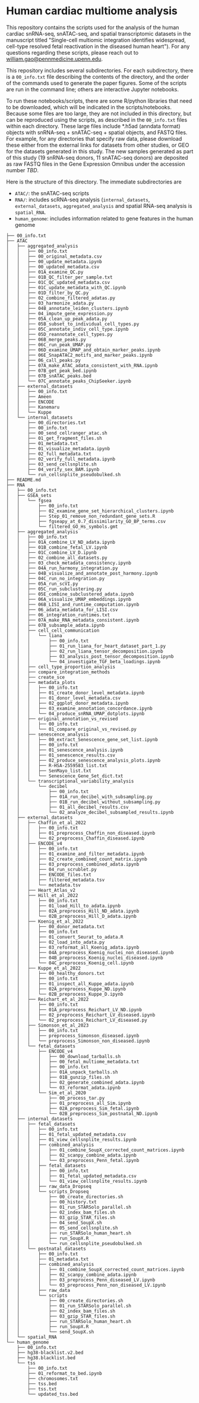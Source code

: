 # Human cardiac multiome analysis
This repository contains the scripts used for the analysis of the human cardiac snRNA-seq, snATAC-seq, and spatial transcriptomic datasets in the manuscript titled "Single-cell multiomic integration identifies widespread, cell-type resolved fetal reactivation in the diseased human heart"). For any questions regarding these scripts, please reach out to william.gao@pennmedicine.upenn.edu. 

This repository includes several subdirectories. For each subdirectory, there is a `00_info.txt` file describing the contents of the directory, and the order of the commands used to generate the paper figures. Some of the scripts are run in the command line; others are interactive Jupyter notebooks. 

To run these notebooks/scripts, there are some R/python libraries that need to be downloaded, which will be indicated in the scripts/notebooks. Because some files are too large, they are not included in this directory, but can be reproduced using the scripts, as described in the `00_info.txt` files within each directory. These large files include *.h5ad (anndata format) objects with snRNA-seq + snATAC-seq + spatial objects, and FASTQ files. For example, for any directories that specify raw data, please download these either from the external links for datasets from other studies, or GEO for the datasets generated in this study. The new samples generated as part of this study (19 snRNA-seq donors, 11 snATAC-seq donors) are deposited as raw FASTQ files in the Gene Expression Omnibus under the accession number *TBD*. 

Here is the structure of this directory. The immediate subdirectories are 
- `ATAC/`: the snATAC-seq scripts
- `RNA/`: includes scRNA-seq analysis (`internal_datasets`, `external_datasets`, `aggregated_analysis` and spatial RNA-seq analysis is `spatial_RNA`.
- `human_genome`: includes information related to gene features in the human genome
  
```
├── 00_info.txt
├── ATAC
│   ├── aggregated_analysis
│   │   ├── 00_info.txt
│   │   ├── 00_original_metadata.csv
│   │   ├── 00_update_metadata.ipynb
│   │   ├── 00_updated_metadata.csv
│   │   ├── 01A_examine_QC.py
│   │   ├── 01B_QC_filter_per_sample.txt
│   │   ├── 01C_QC_updated_metadata.csv
│   │   ├── 01C_update_metadata_with_QC.ipynb
│   │   ├── 01D_filter_by_QC.py
│   │   ├── 02_combine_filtered_adatas.py
│   │   ├── 03_harmonize_adata.py
│   │   ├── 04B_annotate_leiden_clusters.ipynb
│   │   ├── 04_impute_gene_expression.py
│   │   ├── 05A_clean_up_peak_adata.py
│   │   ├── 05B_subset_to_individual_cell_types.py
│   │   ├── 05C_annotate_indiv_cell_type.ipynb
│   │   ├── 05D_reannotate_cell_types.py
│   │   ├── 06B_merge_peaks.py
│   │   ├── 06C_run_peak_UMAP.py
│   │   ├── 06D_examine_UMAP_and_obtain_marker_peaks.ipynb
│   │   ├── 06E_SnapATAC2_motifs_and_marker_peaks.ipynb
│   │   ├── 06_call_peaks.py
│   │   ├── 07A_make_ATAC_adata_consistent_with_RNA.ipynb
│   │   ├── 07B_get_peak_bed.ipynb
│   │   ├── 07B_snATAC_peaks.bed
│   │   └── 07C_annotate_peaks_ChipSeeker.ipynb
│   ├── external_datasets
│   │   ├── 00_info.txt
│   │   ├── Ameen
│   │   ├── ENCODE
│   │   ├── Kanemaru
│   │   └── Kuppe
│   └── internal_datasets
│       ├── 00_directories.txt
│       ├── 00_info.txt
│       ├── 00_send_cellranger_atac.sh
│       ├── 01_get_fragment_files.sh
│       ├── 01_metadata.txt
│       ├── 01_visualize_metadata.ipynb
│       ├── 02_full_metadata.txt
│       ├── 02_verify_full_metadata.ipynb
│       ├── 03_send_cellsnplite.sh
│       ├── 04_verify_sex_BAM.ipynb
│       └── run_cellsnplite_pseudobulked.sh
├── README.md
├── RNA
│   ├── 00_info.txt
│   ├── GSEA_sets
│   │   └── fgsea
│   │       ├── 00_info.txt
│   │       ├── 02_examine_gene_set_hierarchical_clusters.ipynb
│   │       ├── Step_01_remove_non_redundant_gene_sets.R
│   │       ├── fgseapy_at_0.7_dissimilarity_GO_BP_terms.csv
│   │       └── filtered_GO_Hs_symbols.gmt
│   ├── aggregated_analysis
│   │   ├── 00_info.txt
│   │   ├── 01A_combine_LV_ND_adata.ipynb
│   │   ├── 01B_combine_fetal_LV.ipynb
│   │   ├── 01C_combine_LV_D.ipynb
│   │   ├── 02_combine_all_datasets.py
│   │   ├── 03_check_metadata_consistency.ipynb
│   │   ├── 04A_run_harmony_integration.py
│   │   ├── 04B_visualize_and_annotate_post_harmony.ipynb
│   │   ├── 04C_run_no_integration.py
│   │   ├── 05A_run_scVI.py
│   │   ├── 05C_run_subclustering.py
│   │   ├── 05E_combine_subclustered_adata.ipynb
│   │   ├── 06A_visualize_UMAP_embeddings.ipynb
│   │   ├── 06B_LISI_and_runtime_computation.ipynb
│   │   ├── 06_adata_metadata_for_LISI.csv
│   │   ├── 06_integration_runtimes.txt
│   │   ├── 07A_make_RNA_metadata_consistent.ipynb
│   │   ├── 07B_subsample_adata.ipynb
│   │   ├── cell_cell_communication
│   │   │   └── liana
│   │   │       ├── 00_info.txt
│   │   │       ├── 01_run_liana_for_heart_dataset_part_1.py
│   │   │       ├── 02_run_liana_tensor_decomposition.ipynb
│   │   │       ├── 03_analysis_post_tensor_decomposition.ipynb
│   │   │       └── 04_investigate_TGF_beta_loadings.ipynb
│   │   ├── cell_type_proportion_analysis
│   │   ├── compare_integration_methods
│   │   ├── create_sce
│   │   ├── metadata_plots
│   │   │   ├── 00_info.txt
│   │   │   ├── 01_create_donor_level_metadata.ipynb
│   │   │   ├── 01_donor_level_metadata.csv
│   │   │   ├── 02_ggplot_donor_metadata.ipynb
│   │   │   ├── 03_examine_annotation_concordance.ipynb
│   │   │   └── 04_produce_snRNA_UMAP_dotplots.ipynb
│   │   ├── original_annotation_vs_revised
│   │   │   ├── 00_info.txt
│   │   │   └── 01_compare_original_vs_revised.py
│   │   ├── senescence_analysis
│   │   │   ├── 00_extract_Senescence_gene_set_list.ipynb
│   │   │   ├── 00_info.txt
│   │   │   ├── 01_senescence_analysis.ipynb
│   │   │   ├── 01_senescence_results.csv
│   │   │   ├── 02_produce_senescence_analysis_plots.ipynb
│   │   │   ├── R-HSA-2559583_list.txt
│   │   │   ├── SenMayo_list.txt
│   │   │   └── Senescence_Gene_Set_dict.txt
│   │   └── transcriptional_variability_analysis
│   │       └── decibel
│   │           ├── 00_info.txt
│   │           ├── 01A_run_decibel_with_subsampling.py
│   │           ├── 01B_run_decibel_without_subsampling.py
│   │           ├── 01_all_decibel_results.csv
│   │           └── 02_analyze_decibel_subsampled_results.ipynb
│   ├── external_datasets
│   │   ├── Chaffin_et_al_2022
│   │   │   ├── 00_info.txt
│   │   │   ├── 01_preprocess_Chaffin_non_diseased.ipynb
│   │   │   └── 02_preprocess_Chaffin_diseased.ipynb
│   │   ├── ENCODE_v4
│   │   │   ├── 00_info.txt
│   │   │   ├── 01_examine_and_filter_metadata.ipynb
│   │   │   ├── 02_create_combined_count_matrix.ipynb
│   │   │   ├── 03_preprocess_combined_adata.ipynb
│   │   │   ├── 04_run_scrublet.py
│   │   │   ├── ENCODE_files.txt
│   │   │   ├── filtered_metadata.tsv
│   │   │   └── metadata.tsv
│   │   ├── Heart_Atlas_v2
│   │   ├── Hill_et_al_2022
│   │   │   ├── 00_info.txt
│   │   │   ├── 01_load_Hill_to_adata.ipynb
│   │   │   ├── 02A_preprocess_Hill_ND_adata.ipynb
│   │   │   └── 02B_preprocess_Hill_D_adata.ipynb
│   │   ├── Koenig_et_al_2022
│   │   │   ├── 00_donor_metadata.txt
│   │   │   ├── 00_info.txt
│   │   │   ├── 01_convert_Seurat_to_adata.R
│   │   │   ├── 02_load_into_adata.py
│   │   │   ├── 03_reformat_all_Koenig_adata.ipynb
│   │   │   ├── 04A_preprocess_Koenig_nuclei_non_diseased.ipynb
│   │   │   ├── 04B_preprocess_Koenig_nuclei_diseased.ipynb
│   │   │   └── 04C_preprocess_Koenig_cell.ipynb
│   │   ├── Kuppe_et_al_2022
│   │   │   ├── 00_healthy_donors.txt
│   │   │   ├── 00_info.txt
│   │   │   ├── 01_inspect_all_Kuppe_adata.ipynb
│   │   │   ├── 02A_preprocess_Kuppe_ND.ipynb
│   │   │   └── 02B_preprocess_Kuppe_D.ipynb
│   │   ├── Reichart_et_al_2022
│   │   │   ├── 00_info.txt
│   │   │   ├── 01A_preprocess_Reichart_LV_ND.ipynb
│   │   │   ├── 02_preprocess_Reichart_LV_diseased.ipynb
│   │   │   └── 02_preprocess_Reichart_LV_diseased.py
│   │   ├── Simonson_et_al_2023
│   │   │   ├── 00_info.txt
│   │   │   ├── preprocess_Simonson_diseased.ipynb
│   │   │   └── preprocess_Simonson_non_diseased.ipynb
│   │   └── fetal_datasets
│   │       ├── ENCODE_v4
│   │       │   ├── 00_download_tarballs.sh
│   │       │   ├── 00_fetal_multiome_metadata.txt
│   │       │   ├── 00_info.txt
│   │       │   ├── 01A_unpack_tarballs.sh
│   │       │   ├── 01B_gunzip_files.sh
│   │       │   ├── 02_generate_combined_adata.ipynb
│   │       │   └── 03_reformat_adata.ipynb
│   │       └── Sim_et_al_2020
│   │           ├── 00_process_tar.py
│   │           ├── 01_preprocess_all_Sim.ipynb
│   │           ├── 02A_preprocess_Sim_fetal.ipynb
│   │           └── 02B_preprocess_Sim_postnatal_ND.ipynb
│   ├── internal_datasets
│   │   ├── fetal_datasets
│   │   │   ├── 00_info.txt
│   │   │   ├── 01_fetal_updated_metadata.csv
│   │   │   ├── 01_view_cellsnplite_results.ipynb
│   │   │   ├── combined_analysis
│   │   │   │   ├── 01_combine_SoupX_corrected_count_matrices.ipynb
│   │   │   │   ├── 02_scanpy_combine_adata.ipynb
│   │   │   │   └── 03_preprocess_Penn_fetal.ipynb
│   │   │   ├── fetal_datasets
│   │   │   │   ├── 00_info.txt
│   │   │   │   ├── 01_fetal_updated_metadata.csv
│   │   │   │   └── 01_view_cellsnplite_results.ipynb
│   │   │   ├── raw_data_Dropseq
│   │   │   └── scripts_Dropseq
│   │   │       ├── 00_create_directories.sh
│   │   │       ├── 00_history.txt
│   │   │       ├── 01_run_STARSolo_parallel.sh
│   │   │       ├── 02_index_bam_files.sh
│   │   │       ├── 03_gzip_STAR_files.sh
│   │   │       ├── 04_send_SoupX.sh
│   │   │       ├── 05_send_cellsnplite.sh
│   │   │       ├── run_STARSolo_human_heart.sh
│   │   │       ├── run_SoupX.R
│   │   │       └── run_cellsnplite_pseudobulked.sh
│   │   └── postnatal_datasets
│   │       ├── 00_info.txt
│   │       ├── 01_metadata.txt
│   │       ├── combined_analysis
│   │       │   ├── 01_combine_SoupX_corrected_count_matrices.ipynb
│   │       │   ├── 02_scanpy_combine_adata.ipynb
│   │       │   ├── 03_preprocess_Penn_diseased_LV.ipynb
│   │       │   └── 03_preprocess_Penn_non_diseased_LV.ipynb
│   │       ├── raw_data
│   │       └── scripts
│   │           ├── 00_create_directories.sh
│   │           ├── 01_run_STARSolo_parallel.sh
│   │           ├── 02_index_bam_files.sh
│   │           ├── 03_gzip_STAR_files.sh
│   │           ├── run_STARSolo_human_heart.sh
│   │           ├── run_SoupX.R
│   │           └── send_SoupX.sh
│   └── spatial_RNA
└── human_genome
    ├── 00_info.txt
    ├── hg38-blacklist.v2.bed
    ├── hg38.blacklist.bed
    └── tss
        ├── 00_info.txt
        ├── 01_reformat_to_bed.ipynb
        ├── chromosomes.txt
        ├── tss.bed
        ├── tss.txt
        └── updated_tss.bed
```
